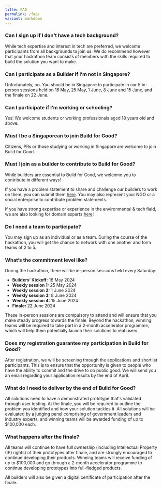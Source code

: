 ```yaml
---
title: FAQ
permalink: /faq/
variant: markdown
---
```

### Can I sign up if I don’t have a tech background?

While tech expertise and interest in tech are preferred, we welcome participants from all backgrounds to join us. We do recommend however that your hackathon team consists of members with the skills required to build the solution you want to make. 

### Can I participate as a Builder if I’m not in Singapore?

Unfortunately, no. You should be in Singapore to participate in our 5 in-person sessions held on 18 May, 25 May, 1 June, 8 June and 15 June, and the finale on 22 June. 

### Can I participate if I’m working or schooling?

Yes! We welcome students or working professionals aged 18 years old and above.

### Must I be a Singaporean to join Build for Good?

Citizens, PRs or those studying or working in Singapore are welcome to join Build for Good.

### Must I join as a builder to contribute to Build for Good?

While builders are essential to Build for Good, we welcome you to contribute in different ways! 

If you have a problem statement to share and challenge our builders to work on them, you can submit them [here](/submit-problems). You may also represent your NGO or a social enterprise to contribute problem statements.

If you have strong expertise or experience in the environmental & tech field, we are also looking for domain experts [here](/domain-experts)!

### Do I need a team to participate?

You may sign up as an individual or as a team. During the course of the hackathon, you will get the chance to network with one another and form teams of 2 to 5. 


### What’s the commitment level like?

During the hackathon, there will be in-person sessions held every Saturday:

*  **Builders’ Kickoff:** 18 May 2024
*  **Weekly session 1:** 25 May 2024
*  **Weekly session 2:** 1 June 2024
*  **Weekly session 3:** 8 June 2024
*  **Weekly session 4:** 15 June 2024
*  **Finale:** 22 June 2024

These in-person sessions are compulsory to attend and will ensure that you make steady progress towards the finale. Beyond the hackathon, winning teams will be required to take part in a 2-month accelerator programme, which will help them potentially launch their solutions to real users.

### Does my registration guarantee my participation in Build for Good?

After registration, we will be screening through the applications and shortlist participants. This is to ensure that the opportunity is given to people who have the ability to commit and the drive to do public good. We will send you an email regarding your application results by the end of April.

### What do I need to deliver by the end of Build for Good?

All solutions need to have a demonstrated prototype that's validated through user testing. At the finale, you will be required to outline the problem you identified and how your solution tackles it. All solutions will be evaluated by a judging panel comprising of government leaders and industry experts, and winning teams will be awarded funding of up to $100,000 each.

### What happens after the finale?
All teams will continue to have full ownership (including Intellectual Property (IP) rights) of their prototypes after finale, and are strongly encouraged to continue developing their products. Winning teams will receive funding of up to $100,000 and go through a 2-month accelerator programme to continue developing prototypes into full-fledged products. 

All builders will also be given a digital certificate of participation after the finale.